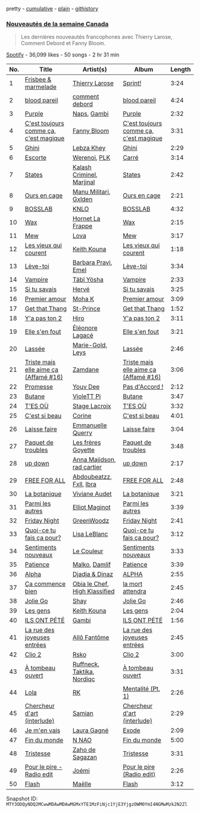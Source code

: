pretty - [cumulative](/playlists/cumulative/37i9dQZF1DX9SvXmR7wQty.md) - [plain](/playlists/plain/37i9dQZF1DX9SvXmR7wQty) - [githistory](https://github.githistory.xyz/mackorone/spotify-playlist-archive/blob/main/playlists/plain/37i9dQZF1DX9SvXmR7wQty)

### [Nouveautés de la semaine Canada](https://open.spotify.com/playlist/37i9dQZF1DX9SvXmR7wQty)

> Les dernières nouveautés francophones avec Thierry Larose, Comment Debord et Fanny Bloom.

[Spotify](https://open.spotify.com/user/spotify) - 36,099 likes - 50 songs - 2 hr 31 min

| No. | Title | Artist(s) | Album | Length |
|---|---|---|---|---|
| 1 | [Frisbee & marmelade](https://open.spotify.com/track/5TnZyC8Nf9JHCG1xhTijol) | [Thierry Larose](https://open.spotify.com/artist/3yg2vJlvkadhe8wLeLlzxt) | [Sprint!](https://open.spotify.com/album/5xJzH5mAstzasA183cAEEq) | 3:24 |
| 2 | [blood pareil](https://open.spotify.com/track/3hoN17LR9d4dGNChOggCWU) | [comment debord](https://open.spotify.com/artist/6C16UJJjE6FE2VwenTrElQ) | [blood pareil](https://open.spotify.com/album/0dqVqqzi4fmWSheOnGv7js) | 4:24 |
| 3 | [Purple](https://open.spotify.com/track/6cjKcGijI1g8cdpiObqcUM) | [Naps](https://open.spotify.com/artist/6W5uA6CNMf3hd2j4a2XWCx), [Gambi](https://open.spotify.com/artist/1lB3I3SI30v2ZOpR4XQqzJ) | [Purple](https://open.spotify.com/album/1q7QjtB2xmOY40BkS4dVj4) | 2:32 |
| 4 | [C'est toujours comme ça, c'est magique](https://open.spotify.com/track/7FkeC7l5xZop0d8y492sLE) | [Fanny Bloom](https://open.spotify.com/artist/5WjAa6SM7JS2zr4HfSPsII) | [C'est toujours comme ça, c'est magique](https://open.spotify.com/album/2oP38vH7xEhdyso9jLHXyo) | 3:31 |
| 5 | [Ghini](https://open.spotify.com/track/00FJ5yEF2dIPNfU1HsYrc7) | [Lebza Khey](https://open.spotify.com/artist/6oW3oCa9th1gUBNkI1LnGA) | [Ghini](https://open.spotify.com/album/5OXJX7joS4bXunacsHcTTu) | 2:29 |
| 6 | [Escorte](https://open.spotify.com/track/41owO9tpVFmNAZ4IEpM2iK) | [Werenoi](https://open.spotify.com/artist/3YBJLs7RqR0aPGBgU27nDh), [PLK](https://open.spotify.com/artist/3DCWeG2J1fZeu0Oe6i5Q6m) | [Carré](https://open.spotify.com/album/2oTwdgQB5duCr067NgoEOP) | 3:14 |
| 7 | [States](https://open.spotify.com/track/1Za2UeFuVKYJG8Zr2cIRsd) | [Kalash Criminel](https://open.spotify.com/artist/6ytOHdKh4xt4YvF7tz8Zcv), [Marjinal](https://open.spotify.com/artist/2kw3kVYH86s8K0O4Pebofm) | [States](https://open.spotify.com/album/5Xdk5eLu2fKSbTiZhKcqql) | 2:42 |
| 8 | [Ours en cage](https://open.spotify.com/track/2UygN6kuMAaDHFXGywnB4Q) | [Manu Militari](https://open.spotify.com/artist/5hCqDsqqIaYbJhWoZ0JhaE), [Gxlden](https://open.spotify.com/artist/7B8bcVe9PQZSS633ZQa9qo) | [Ours en cage](https://open.spotify.com/album/2NbGxEzsahYMFpnp95IPCt) | 2:21 |
| 9 | [BOSSLAB](https://open.spotify.com/track/3slmbjKKWuyQUKHzbZPbEc) | [KNLO](https://open.spotify.com/artist/56zW5cgHbn3F88lDBF6wAV) | [BOSSLAB](https://open.spotify.com/album/6OOu5f0k8Fa4bwSPjMm2oQ) | 4:32 |
| 10 | [Wax](https://open.spotify.com/track/6Na4nQENJVStIYlUcUMqpH) | [Hornet La Frappe](https://open.spotify.com/artist/1kwzW1IszUiq4Gs9BFesvW) | [Wax](https://open.spotify.com/album/3nETxManjw4q4SpYDOlrar) | 2:15 |
| 11 | [Mew](https://open.spotify.com/track/0XyFWTz62YHIppuJHsdCXS) | [Lova](https://open.spotify.com/artist/3AaQmXxkr6SJLELOEIeSh2) | [Mew](https://open.spotify.com/album/7z4jZcsp7l9U6j5Q5ydhrW) | 3:17 |
| 12 | [Les vieux qui courent](https://open.spotify.com/track/3K9PkRwgoAHJ8x4lEIJkNU) | [Keith Kouna](https://open.spotify.com/artist/5jVzu02JTqYPuzeNH7voWK) | [Les vieux qui courent](https://open.spotify.com/album/2ccZ5q2DOdxGxger6m230y) | 1:18 |
| 13 | [Lève\-toi](https://open.spotify.com/track/5YgSiBZIZIpARpzzISiWsb) | [Barbara Pravi](https://open.spotify.com/artist/3L4wiBOSDLkJ18OISXZDA8), [Emel](https://open.spotify.com/artist/06MtOym27ALcfdtVOsRcaA) | [Lève\-toi](https://open.spotify.com/album/0e9MeZE0DvKs2FYHJsWGAL) | 3:34 |
| 14 | [Vampire](https://open.spotify.com/track/7Iy3isMoMHYsKPtUZdXWE6) | [Täbï Yösha](https://open.spotify.com/artist/7mFQZ0JDq4jMjWXGyaU8EO) | [Vampire](https://open.spotify.com/album/1Ps1zKHpyr3X35EuxXTLXE) | 2:33 |
| 15 | [Si tu savais](https://open.spotify.com/track/0GUYmHolNOwWemmctLzVzR) | [Hervé](https://open.spotify.com/artist/3mNXGOPYzxYiGxttEvJ9hx) | [Si tu savais](https://open.spotify.com/album/6ec6oEGNEXZ0in5K1RlGQz) | 3:25 |
| 16 | [Premier amour](https://open.spotify.com/track/3OtIm1W1HZY4TXiolH5dZZ) | [Moha K](https://open.spotify.com/artist/6o5sl0TGublDPXyMHdMq1E) | [Premier amour](https://open.spotify.com/album/4RKoNgHpDKO21ev9EO7QDW) | 3:09 |
| 17 | [Get that Thang](https://open.spotify.com/track/0mgVIOwMXlEKfCZ7W3vtt9) | [St\-Prince](https://open.spotify.com/artist/4l9XlDeGxPJgWnF7OoEpgC) | [Get that Thang](https://open.spotify.com/album/6b99vKjwOnTWLRHMuHsesG) | 1:52 |
| 18 | [Y'a pas ton 2](https://open.spotify.com/track/6WHEOnwNQHgIaXvyLQYt5I) | [Hiro](https://open.spotify.com/artist/64XqdWjtYhfMJeQB7wtAwS) | [Y'a pas ton 2](https://open.spotify.com/album/5rj2ibJyKssCqvzE4PMKKD) | 3:11 |
| 19 | [Elle s'en fout](https://open.spotify.com/track/5Iy3tS6nvS6YPCzpSFG3X4) | [Éléonore Lagacé](https://open.spotify.com/artist/3el018EY0lmSRv79CZORvk) | [Elle s'en fout](https://open.spotify.com/album/73ZDzgYs893IyoGwdWZRKJ) | 3:21 |
| 20 | [Lassée](https://open.spotify.com/track/28RXCDlIqUahRnwOzZFO6t) | [Marie\-Gold](https://open.spotify.com/artist/5IIpjqhAKTXUVPh9ERQ24G), [Leys](https://open.spotify.com/artist/5QNv7hSi3Ba7DV4li83jFG) | [Lassée](https://open.spotify.com/album/25BxHyDGivuu5KEh9OwRbg) | 2:46 |
| 21 | [Triste mais elle aime ça \(Affamé \#16\)](https://open.spotify.com/track/4AGxTigtrKhNFIK1ZEdhNm) | [Zamdane](https://open.spotify.com/artist/5CtPAGoxpJ4yLJLx6CSrO8) | [Triste mais elle aime ça \(Affamé \#16\)](https://open.spotify.com/album/6yLW4TV9WqAu0k04EPPubz) | 3:06 |
| 22 | [Promesse](https://open.spotify.com/track/4IdC1RtoEQTZlWKK9VQ8A6) | [Youv Dee](https://open.spotify.com/artist/5P3mgWx3KvnURMhlVm5pMS) | [Pas d'Accord !](https://open.spotify.com/album/3FmbPQ4RQOQOz2dZfLAw10) | 2:12 |
| 23 | [Butane](https://open.spotify.com/track/4Gz17gxip7P72DZ8CIzwRI) | [VioleTT Pi](https://open.spotify.com/artist/1kQY8Lg1LUIL23eT1DSGx7) | [Butane](https://open.spotify.com/album/71pFQF3pkQhCDGkHmuxBFd) | 3:47 |
| 24 | [T'ES OÙ](https://open.spotify.com/track/4419T9cTFYwxi3dB5x4hGp) | [Stage Lacroix](https://open.spotify.com/artist/7tkE0AJ82mOghkNbBF1LpQ) | [T'ES OÙ](https://open.spotify.com/album/41k3kztr0SEuZ3jIzF1w9u) | 3:32 |
| 25 | [C'est si beau](https://open.spotify.com/track/49qzgP24cnIABaeOCTWLqU) | [Corine](https://open.spotify.com/artist/6vs7gfG3OVDyBiY7loLsyQ) | [C'est si beau](https://open.spotify.com/album/2Mfeejkw2vcwBg9cOHGqDu) | 4:01 |
| 26 | [Laisse faire](https://open.spotify.com/track/7eFQnRjylo3pQbelR1R4Pz) | [Emmanuelle Querry](https://open.spotify.com/artist/332bgqbid7rQBvqcuTObcI) | [Laisse faire](https://open.spotify.com/album/3H8t91CIYSCZq8tEYobUio) | 3:04 |
| 27 | [Paquet de troubles](https://open.spotify.com/track/5MxdQSpOVzJHEwiKiPRoR8) | [Les frères Goyette](https://open.spotify.com/artist/1jnXQuhb3GMkO1voaEgjTW) | [Paquet de troubles](https://open.spotify.com/album/0YVaycc7OrjSisrUrJG7ru) | 3:48 |
| 28 | [up down](https://open.spotify.com/track/2EURg0NuJ7CQUme04YjV3H) | [Anna Majidson](https://open.spotify.com/artist/7jfJJuEsycOiEc2n4fCM7z), [rad cartier](https://open.spotify.com/artist/37060l8iXQAWuFo1g3RCQ6) | [up down](https://open.spotify.com/album/4i8qwD9yLt4BQbG1jqqWDw) | 2:17 |
| 29 | [FREE FOR ALL](https://open.spotify.com/track/3kAibz4DTPCrdXKhjjuxiE) | [Abdoubeatzz](https://open.spotify.com/artist/37gGIho50l34cdAV1nRQrQ), [Fxll](https://open.spotify.com/artist/61H5pXHRcXCkcliWy4I05W), [Ibra](https://open.spotify.com/artist/49uM51XEg3ob5waZXE779W) | [FREE FOR ALL](https://open.spotify.com/album/5b4JbnHLC1riCY5q1VFn1z) | 2:48 |
| 30 | [La botanique](https://open.spotify.com/track/0mnRhqrfdy9FeX3FGIiKLZ) | [Viviane Audet](https://open.spotify.com/artist/71GvXWXg9NgdanmMg9XWHo) | [La botanique](https://open.spotify.com/album/1gtt7GAx52GfTHepkV1mHr) | 3:21 |
| 31 | [Parmi les autres](https://open.spotify.com/track/6IXmkaf0KvW2cFcsPvFMaz) | [Elliot Maginot](https://open.spotify.com/artist/0dX5TveSmyFKxWlYtnWS2X) | [Parmi les autres](https://open.spotify.com/album/7M02faB1kBH4NqOXX3ssBw) | 3:39 |
| 32 | [Friday Night](https://open.spotify.com/track/1Edza42w05Qq7cz5K6r658) | [GreenWoodz](https://open.spotify.com/artist/4unjY2cWa4org4JmrS0GES) | [Friday Night](https://open.spotify.com/album/3SrVZQpgpvIaQ1HErGygdQ) | 2:41 |
| 33 | [Quoi\-ce tu fais ça pour?](https://open.spotify.com/track/6IJwTNMx1itiFI3oapuYsP) | [Lisa LeBlanc](https://open.spotify.com/artist/4YsjYDobnm0mf2tB4I9Zya) | [Quoi\-ce tu fais ça pour?](https://open.spotify.com/album/4vliM81fTpX4bXh6YKsWv7) | 3:12 |
| 34 | [Sentiments nouveaux](https://open.spotify.com/track/5Gf05sJ1T2JPaclXS1GK71) | [Le Couleur](https://open.spotify.com/artist/0ChUTSO3tfQSVKMOpWkCJy) | [Sentiments nouveaux](https://open.spotify.com/album/3mgWiKYNpcaaESQCp8SKqH) | 3:33 |
| 35 | [Patience](https://open.spotify.com/track/0zrcUn1dW3oxjqwCJdMa0L) | [Malko](https://open.spotify.com/artist/501Uzli8ksZoUEWZj8uKJI), [Damlif](https://open.spotify.com/artist/0mPfVYJyS10AuDGrS3ira2) | [Patience](https://open.spotify.com/album/3T7wTfrdZEo6FEPcnYB08j) | 3:39 |
| 36 | [Alpha](https://open.spotify.com/track/3pb0cncoQAsREGYBN9WCy5) | [Djadja & Dinaz](https://open.spotify.com/artist/5hREZP0zTQbTLkZ2M8RS4v) | [ALPHA](https://open.spotify.com/album/6mHX3onyNT2xYveguxhrDm) | 2:55 |
| 37 | [Ça commence bien](https://open.spotify.com/track/6XoFiwrYXq8bTaRFYzAwjw) | [Obia le Chef](https://open.spotify.com/artist/2gHIHPqWAWEDnmT2qSTEK3), [High Klassified](https://open.spotify.com/artist/4V5f0tr4dGBGUvW5HsR22O) | [la mort attendra](https://open.spotify.com/album/1PIr15iOvcl1JLmIvWMoJ1) | 2:45 |
| 38 | [Jolie Go](https://open.spotify.com/track/4QiJK3bjjI3mbzyKDjjGlg) | [Shay](https://open.spotify.com/artist/3MNnSV5hDd2UzZzgqD8xlU) | [Jolie Go](https://open.spotify.com/album/52zSoFhwybohJaFzHMI9CF) | 2:46 |
| 39 | [Les gens](https://open.spotify.com/track/3j4VImMiG8LVhpFCF6x2Fk) | [Keith Kouna](https://open.spotify.com/artist/5jVzu02JTqYPuzeNH7voWK) | [Les gens](https://open.spotify.com/album/1hhcMBs8ozem2fID8j9oHW) | 2:04 |
| 40 | [ILS ONT PÉTÉ](https://open.spotify.com/track/0CitnMiir1iHir200qSW1P) | [Gambi](https://open.spotify.com/artist/1lB3I3SI30v2ZOpR4XQqzJ) | [ILS ONT PÉTÉ](https://open.spotify.com/album/4fzJ7GccmPSdlLcnw5g6OJ) | 1:56 |
| 41 | [La rue des joyeuses entrées](https://open.spotify.com/track/4bcbJUz4jgKgkTlNVUj0iO) | [Allô Fantôme](https://open.spotify.com/artist/48P9cQW6qwEGKMfeM60h2i) | [La rue des joyeuses entrées](https://open.spotify.com/album/55mEPXLXNPWkj7tUv196ZC) | 2:45 |
| 42 | [Clio 2](https://open.spotify.com/track/1OMlctls08MhPNv7E62Qpx) | [Rsko](https://open.spotify.com/artist/3L774tiJRvPmAS90pOLB44) | [Clio 2](https://open.spotify.com/album/3Z6PePHPZbhpLFewrXKIkJ) | 3:00 |
| 43 | [À tombeau ouvert](https://open.spotify.com/track/15RXOPMnQ6YTpQ6XWaIgxj) | [Ruffneck](https://open.spotify.com/artist/5EqZfRDXWH1w0m6Djo5UKO), [Taktika](https://open.spotify.com/artist/5ArmvYVqg6FfX5Wmo8lBG3), [Nordiqc](https://open.spotify.com/artist/33eVpx3Jm3YbG2Bf5utbVn) | [À tombeau ouvert](https://open.spotify.com/album/4x4hJOQuB4b5iUxbCCzaoG) | 3:31 |
| 44 | [Lola](https://open.spotify.com/track/43vjYTKZg8R5LsuITJ4wVu) | [RK](https://open.spotify.com/artist/2s7fZ34RK8RUJQ2ewsh6I5) | [Mentalité \(Pt\. 1\)](https://open.spotify.com/album/1fLfmnXNbu9crr25QC3esR) | 2:26 |
| 45 | [Chercheur d'art \(interlude\)](https://open.spotify.com/track/7G4TvaI18jZveZ4pqiuw8H) | [Samian](https://open.spotify.com/artist/4R9opfaSnt6ApDaiJb3zw6) | [Chercheur d'art \(interlude\)](https://open.spotify.com/album/4WXZu7aNLxsk84e61lgakt) | 2:29 |
| 46 | [Je m'en vais](https://open.spotify.com/track/0pCZfLPMK4nOUix1GHM6X6) | [Laura Gagné](https://open.spotify.com/artist/34UjqWd6fDAaLYo7CWVwSA) | [Exode](https://open.spotify.com/album/5zF9PuO6n4vhwvgqhmcA4w) | 2:09 |
| 47 | [Fin du monde](https://open.spotify.com/track/4vcVZfO0JE7N3wmGISLAJz) | [N NAO](https://open.spotify.com/artist/2bTWc0z5acK6nczbQAoiFs) | [Fin du monde](https://open.spotify.com/album/6oAARW4g2wCMbJxUvHHVV4) | 5:00 |
| 48 | [Tristesse](https://open.spotify.com/track/7duqAqQUm0vYSaXzavXhfn) | [Zaho de Sagazan](https://open.spotify.com/artist/38GSybQjdc6sxptciOkxMq) | [Tristesse](https://open.spotify.com/album/2knIF0Z25bt6E8fYWYhOqJ) | 3:31 |
| 49 | [Pour le pire \- Radio edit](https://open.spotify.com/track/1Wi1mITr79mUl0NuxSh3vU) | [Joémi](https://open.spotify.com/artist/25cKcxFoxsh54c8T8aaAMJ) | [Pour le pire \(Radio edit\)](https://open.spotify.com/album/5mILhJQJRVtutv80K36I31) | 2:26 |
| 50 | [Flash](https://open.spotify.com/track/3fKhBsWZYvxmBdgHmexyne) | [Maëlle](https://open.spotify.com/artist/5Ha8JdCWeJ8vdqEhzgiSU5) | [Flash](https://open.spotify.com/album/2U2BM552LnpdQaBfh1TkRs) | 3:12 |

Snapshot ID: `MTY3ODQyNDQ2MCwwMDAwMDAwMGMxYTE1MzFiNjc1YjE3YjgzOWM0YmI4NGMwMzk2N2Zl`
